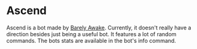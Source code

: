 # Ascend

Ascend is a bot made by [Barely Awake](https://discord.gg/gEAtKEEcm9). Currently, it doesn't really have a
direction besides just being a useful bot. It features a lot of random commands. The bots stats are available in the
bot's info command.